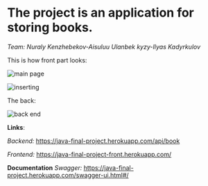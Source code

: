 # The project is an application for storing books. 

_Team: Nuraly Kenzhebekov-Aisuluu Ulanbek kyzy-Ilyas Kadyrkulov_

This is how front part looks:

![main page](https://i.imgur.com/FNPjsVd.png)

![inserting](https://i.imgur.com/47YsaRU.png)

The back:

![back end](https://i.imgur.com/R3KU9T2.png)

__Links__:

_Backend:_
https://java-final-project.herokuapp.com/api/book

_Frontend:_
https://java-final-project-front.herokuapp.com/


__Documentation__
_Swagger:_
https://java-final-project.herokuapp.com/swagger-ui.html#/
